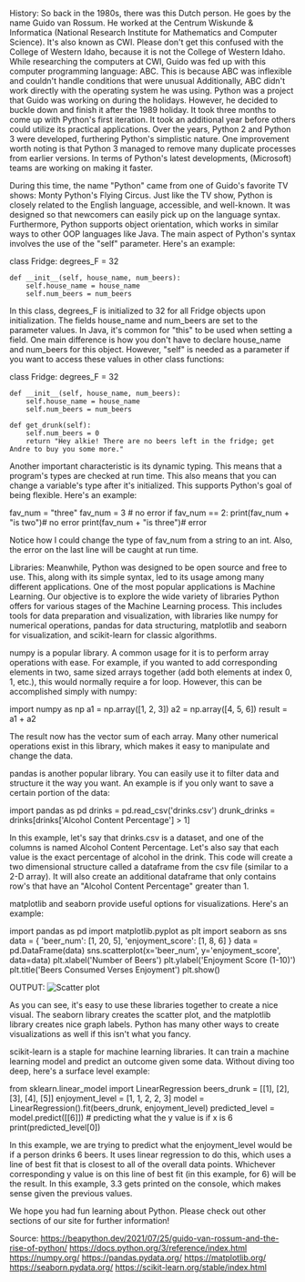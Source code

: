 History:
So back in the 1980s, there was this Dutch person. He goes by the name Guido van Rossum. He worked at the Centrum Wiskunde & Informatica (National Research Institute for Mathematics and Computer Science). It's also known as CWI. Please don't get this confused with the College of Western Idaho, because it is not the College of Western Idaho. While researching the computers at CWI, Guido was fed up with this computer programming language: ABC. This is because ABC was inflexible and couldn't handle conditions that were unusual Additionally, ABC didn't work directly with the operating system he was using. Python was a project that Guido was working on during the holidays. However, he decided to buckle down and finish it after the 1989 holiday. It took three months to come up with Python's first iteration. It took an additional year before others could utilize its practical applications. Over the years, Python 2 and Python 3 were developed, furthering Python's simplistic nature. One improvement worth noting is that Python 3 managed to remove many duplicate processes from earlier versions. In terms of Python's latest developments, (Microsoft) teams are working on making it faster.

During this time, the name "Python" came from one of Guido's favorite TV shows: Monty Python's Flying Circus. Just like the TV show, Python is closely related to the English language, accessible, and well-known. It was designed so that newcomers can easily pick up on the language syntax. Furthermore, Python supports object orientation, which works in similar ways to other OOP languages like Java. The main aspect of Python's syntax involves the use of the "self" parameter.
Here's an example:

class Fridge:
    degrees_F = 32

    def __init__(self, house_name, num_beers):
        self.house_name = house_name
        self.num_beers = num_beers

In this class, degrees_F is initialized to 32 for all Fridge objects upon initialization. The fields house_name and num_beers are set to the parameter values. In Java, it's common for "this" to be used when setting a field. One main difference is how you don't have to declare house_name and num_beers for this object. However, "self" is needed as a parameter if you want to access these values in other class functions:

class Fridge:
    degrees_F = 32

    def __init__(self, house_name, num_beers):
        self.house_name = house_name
        self.num_beers = num_beers

    def get_drunk(self):
        self.num_beers = 0
        return "Hey alkie! There are no beers left in the fridge; get Andre to buy you some more."

Another important characteristic is its dynamic typing. This means that a program's types are checked at run time. This also means that you can change a variable's type after it's initialized. This supports Python's goal of being flexible. Here's an example:

fav_num = "three"
fav_num = 3 # no error
if fav_num == 2:
    print(fav_num + "is two")# no error
print(fav_num + "is three")# error

Notice how I could change the type of fav_num from a string to an int. Also, the error on the last line will be caught at run time.


Libraries:
Meanwhile, Python was designed to be open source and free to use. This, along with its simple syntax, led to its usage among many different applications. One of the most popular applications is Machine Learning. Our objective is to explore the wide variety of libraries Python offers for various stages of the Machine Learning process. This includes tools for data preparation and visualization, with libraries like numpy for numerical operations, pandas for data structuring, matplotlib and seaborn for visualization, and scikit-learn for classic algorithms.


numpy is a popular library. A common usage for it is to perform array operations with ease. For example, if you wanted to add corresponding elements in two, same sized arrays together (add both elements at index 0, 1, etc.), this would normally require a for loop. However, this can be accomplished simply with numpy:

import numpy as np
a1 = np.array([1, 2, 3])
a2 = np.array([4, 5, 6])
result = a1 + a2

The result now has the vector sum of each array. Many other numerical operations exist in this library, which makes it easy to manipulate and change the data.


pandas is another popular library. You can easily use it to filter data and structure it the way you want. An example is if you only want to save a certain portion of the data:

import pandas as pd
drinks = pd.read_csv('drinks.csv')
drunk_drinks = drinks[drinks['Alcohol Content Percentage'] > 1]

In this example, let's say that drinks.csv is a dataset, and one of the columns is named Alcohol Content Percentage. Let's also say that each value is the exact percentage of alcohol in the drink. This code will create a two dimensional structure called a dataframe from the csv file (similar to a 2-D array). It will also create an additional dataframe that only contains row's that have an "Alcohol Content Percentage" greater than 1.


matplotlib and seaborn provide useful options for visualizations. Here's an example:

import pandas as pd
import matplotlib.pyplot as plt
import seaborn as sns
data = {
    'beer_num': [1, 20, 5],
    'enjoyment_score': [1, 8, 6]
}
data = pd.DataFrame(data)
sns.scatterplot(x='beer_num', y='enjoyment_score', data=data)
plt.xlabel('Number of Beers')
plt.ylabel('Enjoyment Score (1-10)')
plt.title('Beers Consumed Verses Enjoyment')
plt.show()

OUTPUT:
![Scatter plot](visualexamplehistory.png)

As you can see, it's easy to use these libraries together to create a nice visual. The seaborn library creates
the scatter plot, and the matplotlib library creates nice graph labels. Python has many other ways to create
visualizations as well if this isn't what you fancy.


scikit-learn is a staple for machine learning libraries. It can train a machine learning model and predict an outcome given some data. Without diving too deep, here's a surface level example:

from sklearn.linear_model import LinearRegression
beers_drunk = [[1], [2], [3], [4], [5]]
enjoyment_level = [1, 1, 2, 2, 3]
model = LinearRegression().fit(beers_drunk, enjoyment_level)
predicted_level = model.predict([[6]]) # predicting what the y value is if x is 6
print(predicted_level[0])

In this example, we are trying to predict what the enjoyment_level would be if a person drinks 6 beers. It uses linear regression to do this, which uses a line of best fit that is closest to all of the overall data points. Whichever corresponding y value is on this line of best fit (in this example, for 6) will be the result. In this example, 3.3 gets printed on the console, which makes sense given the previous values.


We hope you had fun learning about Python. Please check out other sections of our site for further information!

Source:
https://beapython.dev/2021/07/25/guido-van-rossum-and-the-rise-of-python/
https://docs.python.org/3/reference/index.html
https://numpy.org/
https://pandas.pydata.org/
https://matplotlib.org/
https://seaborn.pydata.org/
https://scikit-learn.org/stable/index.html
